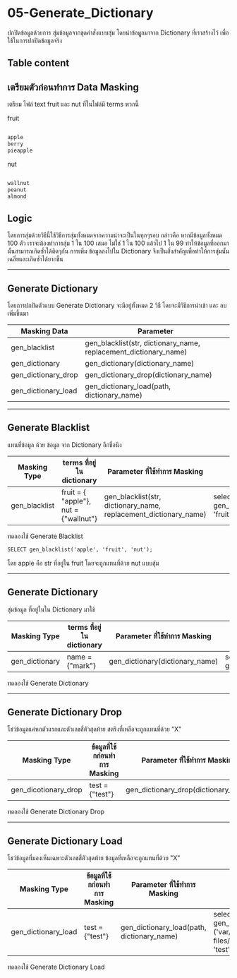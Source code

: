 # 05-Generate_Dictionary
ปกปิดข้อมูลด้วยการ สุ่มข้อมูลจากชุดคำสั่งแบบสุ่ม โดยนำข้อมููลมาจาก Dictionary ที่เราสร้างไว้ เพื่อใช้ในการปกปิดข้อมูลจริง

## Table content


    
## เตรียมตัวก่อนทำการ Data Masking

เตรียม ไฟล์ text fruit และ nut ที่ในไฟล์มี terms พวกนี้

fruit
```bash

apple
berry
pieapple

```

nut
```bash

wallnut
peanut
almond

```
## Logic
โดยการสุ่มด้วยวิธีนี้ใช้วิธีการสุ่มทั้งหมดจากความน่าจะเป็นในทุกๆรอบ กล่าวคือ หากมีข้อมูลทั้งหมด 100 ตัว เราจะต้องทำการสุ่ม 1 ใน 100 เสมอ ไม่ใช่ 1 ใน 100 แล้วไป 1 ใน 99 ทำให้ข้อมูลที่ออกมานั้นสามารถเกิดซ้ำได้ติดๆกัน การเพิ่ม ข้อมูลลงไปใน Dictionary จึงเป็นสิ่งสำคัญเพื่อทำให้การสุ่มนั้น เฉลี่ยและเกิดซ้ำได้ยากขึ้น 

---

## Generate Dictionary
โดยการปกปิดตัวแบบ Generate Dictionary จะมีอยู่ทั้งหมด 2 วิธี โดยจะมีวิธีการนำเข้า และ ลบ เพิ่มขึ้นมา

|Masking Data  | Parameter |
|--------------|-------------|
|gen_blacklist| gen_blacklist(str, dictionary_name, replacement_dictionary_name) |
|gen_dictionary| gen_dictionary(dictionary_name) |
|gen_dictionary_drop| gen_dictionary_drop(dictionary_name) |
|gen_dictionary_load| gen_dictionary_load(path, dictionary_name)|


---
## Generate Blacklist
แทนที่ข้อมูล ด้วย ข้อมูล จาก Dictionary อีกชื่อนึง

|Masking Type|terms ที่อยู่ใน dictionary|Parameter ที่ใช้ทำการ Masking|Code|Expected Result|
|------------|----------------------|--------------------------|----|---------------|
|gen_blacklist|fruit = { "apple"}, nut = {"wallnut"}|gen_blacklist(str, dictionary_name, replacement_dictionary_name)|select gen_blacklist('apple', 'fruit', 'nut');|wallnut|

ทดลองใช้ Generate Blacklist

``````markdown
SELECT gen_blacklist('apple', 'fruit', 'nut');
``````
โดย apple คือ str ที่อยู่ใน fruit โดยจะถูกแทนที่ด้วย nut แบบสุ่ม

---
## Generate Dictionary
สุ่มข้อมูล ที่อยู่ในใน Dictionary มาใช้

|Masking Type|terms ที่อยู่ใน dictionary|Parameter ที่ใช้ทำการ Masking|Code|Expected Result|
|------------|----------------------|--------------------------|----|---------------|
|gen_dictionary|name = {"mark"}|gen_dictionary(dictionary_name)|select gen_dictionary('name');|mark|

ทดลองใช้ Generate Dictionary

---
## Generate Dictionary Drop
โชว์ข้อมูลแค่หกตัวแรกและตัวเลขสี่ตัวสุดท้าย สตริงที่เหลือจะถูกแทนที่ด้วย "X"

|Masking Type|ข้อมูลที่ใช้กก่อนทำการ Masking|Parameter ที่ใช้ทำการ Masking|Code|Expected Result|
|------------|------------------------|-------------------------|----|---------------|
|gen_dicotionary_drop|test = {"test"}|gen_dictionary_drop(dictionary_name)|select gen_dictionary_drop('test');|Dictionary removed| 

ทดลองใช้ Generate Dictionary Drop

---
## Generate Dictionary Load
โชว์ข้อมูลที่มองเห็นเฉพาะตัวเลขสี่ตัวสุดท้าย ข้อมูลที่เหลือจะถูกแทนที่ด้วย "X"

|Masking Type|ข้อมูลที่ใช้กก่อนทำการ Masking|Parameter ที่ใช้ทำการ Masking|Code|Expected Result|
|------------|------------------------|-------------------------|----|---------------|
|gen_dictionary_load|test = {"test"}|gen_dictionary_load(path, dictionary_name)|select gen_dictionary_load ('var/lib/mysql-files/test.txt', 'test');|Dictionary| 

ทดลองใช้ Generate Dictionary Load

``````markdown

``````
